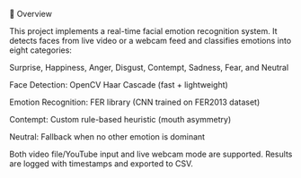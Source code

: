 📌 Overview

This project implements a real-time facial emotion recognition system. It detects faces from live video or a webcam feed and classifies emotions into eight categories:

Surprise, Happiness, Anger, Disgust, Contempt, Sadness, Fear, and Neutral

Face Detection: OpenCV Haar Cascade (fast + lightweight)

Emotion Recognition: FER library (CNN trained on FER2013 dataset)

Contempt: Custom rule-based heuristic (mouth asymmetry)

Neutral: Fallback when no other emotion is dominant

Both video file/YouTube input and live webcam mode are supported. Results are logged with timestamps and exported to CSV.
